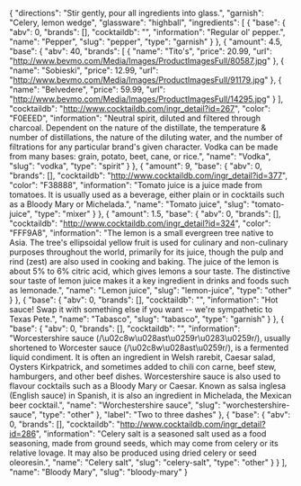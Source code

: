 {
    "directions": "Stir gently, pour all ingredients into glass.",
    "garnish": "Celery, lemon wedge",
    "glassware": "highball",
    "ingredients": [
        {
            "base": {
                "abv": 0,
                "brands": [],
                "cocktaildb": "",
                "information": "Regular ol' pepper.",
                "name": "Pepper",
                "slug": "pepper",
                "type": "garnish"
            }
        },
        {
            "amount": 4.5,
            "base": {
                "abv": 40,
                "brands": [
                    {
                        "name": "Tito's",
                        "price": 20.99,
                        "url": "http://www.bevmo.com/Media/Images/ProductImagesFull/80587.jpg"
                    },
                    {
                        "name": "Sobieski",
                        "price": 12.99,
                        "url": "http://www.bevmo.com/Media/Images/ProductImagesFull/91179.jpg"
                    },
                    {
                        "name": "Belvedere",
                        "price": 59.99,
                        "url": "http://www.bevmo.com/Media/Images/ProductImagesFull/14295.jpg"
                    }
                ],
                "cocktaildb": "http://www.cocktaildb.com/ingr_detail?id=267",
                "color": "F0EEED",
                "information": "Neutral spirit, diluted and filtered through charcoal. Dependent on the nature of the distillate, the temperature & number of distillations, the nature of the diluting water, and the number of filtrations for any particular brand's given character. Vodka can be made from many bases: grain, potato, beet, cane, or rice.",
                "name": "Vodka",
                "slug": "vodka",
                "type": "spirit"
            }
        },
        {
            "amount": 9,
            "base": {
                "abv": 0,
                "brands": [],
                "cocktaildb": "http://www.cocktaildb.com/ingr_detail?id=377",
                "color": "F38888",
                "information": "Tomato juice is a juice made from tomatoes. It is usually used as a beverage, either plain or in cocktails such as a Bloody Mary or Michelada.",
                "name": "Tomato juice",
                "slug": "tomato-juice",
                "type": "mixer"
            }
        },
        {
            "amount": 1.5,
            "base": {
                "abv": 0,
                "brands": [],
                "cocktaildb": "http://www.cocktaildb.com/ingr_detail?id=324",
                "color": "FFF9A8",
                "information": "The lemon is a small evergreen tree native to Asia. The tree's ellipsoidal yellow fruit is used for culinary and non-culinary purposes throughout the world, primarily for its juice, though the pulp and rind (zest) are also used in cooking and baking. The juice of the lemon is about 5% to 6% citric acid, which gives lemons a sour taste. The distinctive sour taste of lemon juice makes it a key ingredient in drinks and foods such as lemonade.",
                "name": "Lemon juice",
                "slug": "lemon-juice",
                "type": "other"
            }
        },
        {
            "base": {
                "abv": 0,
                "brands": [],
                "cocktaildb": "",
                "information": "Hot sauce!  Swap it with something else if you want -- we're sympathetic to Texas Pete.",
                "name": "Tabasco",
                "slug": "tabasco",
                "type": "garnish"
            }
        },
        {
            "base": {
                "abv": 0,
                "brands": [],
                "cocktaildb": "",
                "information": "Worcestershire sauce (/\u02c8w\u028ast\u0259r\u0283\u0259r/), usually shortened to Worcester sauce (/\u02c8w\u028ast\u0259r/), is a fermented liquid condiment. It is often an ingredient in Welsh rarebit, Caesar salad, Oysters Kirkpatrick, and sometimes added to chili con carne, beef stew, hamburgers, and other beef dishes. Worcestershire sauce is also used to flavour cocktails such as a Bloody Mary or Caesar. Known as salsa inglesa (English sauce) in Spanish, it is also an ingredient in Michelada, the Mexican beer cocktail.",
                "name": "Worchestershire sauce",
                "slug": "worchestershire-sauce",
                "type": "other"
            },
            "label": "Two to three dashes"
        },
        {
            "base": {
                "abv": 0,
                "brands": [],
                "cocktaildb": "http://www.cocktaildb.com/ingr_detail?id=286",
                "information": "Celery salt is a seasoned salt used as a food seasoning, made from ground seeds, which may come from celery or its relative lovage. It may also be produced using dried celery or seed oleoresin.",
                "name": "Celery salt",
                "slug": "celery-salt",
                "type": "other"
            }
        }
    ],
    "name": "Bloody Mary",
    "slug": "bloody-mary"
}